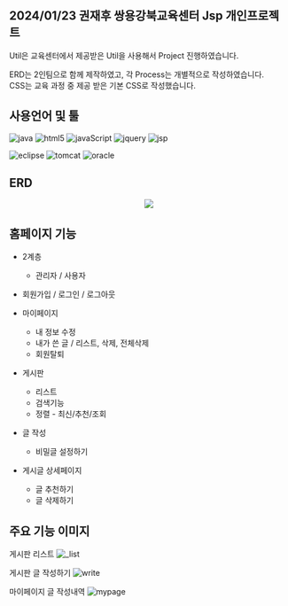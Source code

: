 ## 2024/01/23 권재후 쌍용강북교육센터 Jsp 개인프로젝트
Util은 교육센터에서 제공받은 Util을 사용해서 Project 진행하였습니다.     

ERD는 2인팀으로 함께 제작하였고, 각 Process는 개별적으로 작성하였습니다.     
CSS는 교육 과정 중 제공 받은 기본 CSS로 작성했습니다.      

## 사용언어 및 툴

<p align="left">
  <img alt="java" src="https://img.shields.io/badge/Java-ED8B00?style=for-the-badge&logo=openjdk&logoColor=white"/>
  <img alt="html5" src="https://img.shields.io/badge/HTML5-E34F26?style=for-the-badge&logo=html5&logoColor=white"/>
  <img alt="javaScript" src="https://img.shields.io/badge/Java%20Script-F7DF1E?style=for-the-badge&logo=JavaScript&logoColor=white"/>
  <img alt="jquery" src="https://img.shields.io/badge/jQuery-0769AD?style=for-the-badge&logo=jquery&logoColor=white"/>
  <img alt="jsp" src="https://img.shields.io/badge/jsp-000000?style=for-the-badge&logo=jsp&logoColor=white"/> 
</p>

<p align="left">
  <img alt="eclipse" src="https://img.shields.io/badge/eclipse%20ide-2C2255?style=for-the-badge&logo=eclipse ide&logoColor=white"/>
  <img alt="tomcat" src="https://img.shields.io/badge/apache%20tomcat-F8DC75?style=for-the-badge&logo=apachetomcat&logoColor=white"/>
  <img alt="oracle" src="https://img.shields.io/badge/Oracle-F80000?style=for-the-badge&logo=oracle&logoColor=black"/>
</p>
     
## ERD

<p align="center">
  <img src="https://github.com/KwonJaeHoo/kwonjaehooJsp/assets/110653857/2aec3733-2cf3-4328-bbc9-e8b85fd5400a">
</p>

## 홈페이지 기능

* 2계층     
  * 관리자 / 사용자     

* 회원가입 / 로그인 / 로그아웃    

* 마이페이지     
  * 내 정보 수정     
  * 내가 쓴 글 / 리스트, 삭제, 전체삭제
  * 회원탈퇴          

* 게시판
  * 리스트
  * 검색기능
  * 정렬 - 최신/추천/조회    

* 글 작성
  * 비밀글 설정하기
  
* 게시글 상세페이지 
  * 글 추천하기    
  * 글 삭제하기

## 주요 기능 이미지

<p align="left">
  
  <a>게시판 리스트</a>
    <img alt="_list" src="https://github.com/user-attachments/assets/5f1fb979-42c5-4817-a8a8-476c5115725d"/>
    
  <a>게시판 글 작성하기</a>
    <img alt="write" src="https://github.com/user-attachments/assets/6fd3f20e-c339-4192-9334-2e4af97e8f0f"/>
    
  <a>마이페이지 글 작성내역</a>
    <img alt="mypage" src="https://github.com/user-attachments/assets/56df081a-8428-4377-8cc1-dfe5f27f67f6"/>
    
</p>
